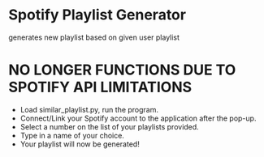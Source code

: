 # Spotify Playlist Generator
 generates new playlist based on given user playlist

# NO LONGER FUNCTIONS DUE TO SPOTIFY API LIMITATIONS

- Load similar_playlist.py, run the program.
- Connect/Link your Spotify account to the application after the pop-up.
- Select a number on the list of your playlists provided.
- Type in a name of your choice.
- Your playlist will now be generated!